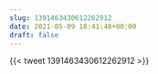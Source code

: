 ```yaml
---
slug: 1391463430612262912
date: 2021-05-09 18:41:48+00:00
draft: false
---
```


{{< tweet 1391463430612262912 >}}
